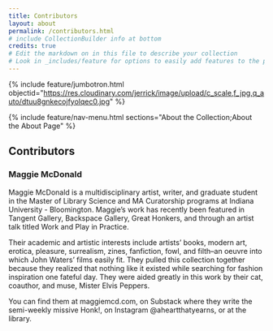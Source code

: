 ```yaml
---
title: Contributors
layout: about
permalink: /contributors.html
# include CollectionBuilder info at bottom
credits: true
# Edit the markdown on in this file to describe your collection
# Look in _includes/feature for options to easily add features to the page
---
```


{% include feature/jumbotron.html objectid="https://res.cloudinary.com/jerrick/image/upload/c_scale,f_jpg,q_auto/dtuu8gnkecojfyolqec0.jpg" %}

{% include feature/nav-menu.html sections="About the Collection;About the About Page" %}

## Contributors

### Maggie McDonald

Maggie McDonald is a multidisciplinary artist, writer, and graduate student in the Master of Library Science and MA Curatorship programs at Indiana University - Bloomington. Maggie’s work has recently been featured in Tangent Gallery, Backspace Gallery, Great Honkers, and through an artist talk titled Work and Play in Practice.
 
Their academic and artistic interests include artists’ books, modern art, erotica, pleasure, surrealism, zines, fanfiction, fowl, and filth–an oeuvre into which John Waters’ films easily fit. They pulled this collection together because they realized that nothing like it existed while searching for fashion inspiration one fateful day. They were aided greatly in this work by their cat, coauthor, and muse, Mister Elvis Peppers.

You can find them at maggiemcd.com, on Substack where they write the semi-weekly missive Honk!, on Instagram @aheartthatyearns, or at the library. 